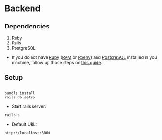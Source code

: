 # Backend

## Dependencies

1. Ruby
2. Rails
3. PostgreSQL

- If you do not have [Ruby](https://www.ruby-lang.org/en/) ([RVM](https://rvm.io/) or [Rbenv](https://github.com/rbenv/rbenv)) and [PostgreSQL](https://www.postgresql.org/) installed in you machine, follow up those steps on [this guide](https://gorails.com/setup).

## Setup

```

bundle install
rails db:setup

```

* Start rails server:

```
rails s

```

* Default URL:

```
http://localhost:3000
```


